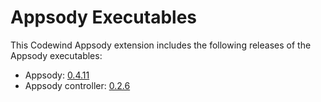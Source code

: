 # Appsody Executables

This Codewind Appsody extension includes the following releases of the Appsody executables:

- Appsody: [0.4.11](https://github.com/appsody/appsody/releases/tag/0.4.11)
- Appsody controller: [0.2.6](https://github.com/appsody/controller/releases/tag/0.2.6)
